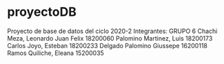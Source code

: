 # proyectoDB
Proyecto de base de datos del ciclo 2020-2
Integrantes: 
GRUPO 6
Chachi Meza, Leonardo Juan Felix    18200060
Palomino Martinez, Luis             18200173
Carlos Joyo, Esteban                18200233
Delgado Palomino Giussepe           16200118
Ramos Quiliche, Eleana              15200035
